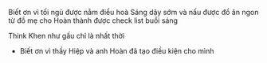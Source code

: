 Biết ơn vì tối ngủ được nằm điều hoà
Sáng dậy sớm và nấu được đồ ăn ngon từ đồ mẹ cho
Hoàn thành được check list buổi sáng

Think
Khen như gấu chỉ là nhất thời
- Biết ơn vì thầy Hiệp và anh Hoàn đã tạo điều kiện cho mình